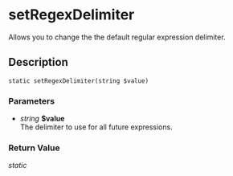 # setRegexDelimiter
Allows you to change the the default regular expression delimiter.

## Description
`static setRegexDelimiter(string $value)`

### Parameters
* _string_ __$value__  
The delimiter to use for all future expressions.


### Return Value
_static_